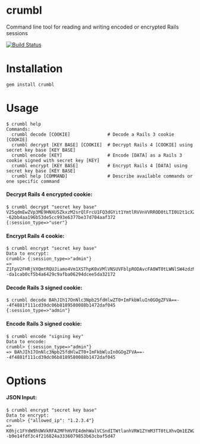 crumbl
============

Command line tool for reading and writing encoded or encrypted Rails sessions

[![Build Status](https://api.travis-ci.org/dlanner/crumbl.png?branch=master)](https://travis-ci.org/dlanner/crumbl) 

# Installation
`gem install crumbl`

# Usage

```
$ crumbl help
Commands:
  crumbl decode [COOKIE]              # Decode a Rails 3 cookie [COOKIE]
  crumbl decrypt [KEY BASE] [COOKIE]  # Decrypt Rails 4 [COOKIE] using secret key base [KEY BASE]
  crumbl encode [KEY]                 # Encode [DATA] as a Rails 3 cookie signed with secret key [KEY]
  crumbl encrypt [KEY BASE]           # Encrypt Rails 4 [DATA] using secret key base [KEY BASE]
  crumbl help [COMMAND]               # Describe available commands or one specific command
```

#### Decrypt Rails 4 encrypted cookie:

```
$ crumbl decrypt "secret key base" V25qdmEwZVp3ME9HNXU5ZkxzM2srQlFrcU1FQ3dGYit1YmtlRVVnVVRROD0tLTI0U2t1cXZhNDhucGtxMnIyVTFXN2c9PQ==--62bb4aa196b53de5cc993e6377be37d704aaf372
{:session_type=>"user"}
```

#### Encrypt Rails 4 cookie:

```
$ crumbl encrypt "secret key base"
Data to encrypt: 
crumbl> {:session_type=>"admin"}
=> Z1FpV2FHRjVXQmtRQUJiamo4Vm1XSThpK0xVMlVNSUVFblpRODAvcFA0WT0tLWNlSW4zdzM1VGNmNHZNR1pSVUxMaUE9PQ==--da1cab0cf5b4a6429c9afba06294dcee5da32172
```

#### Decode Rails 3 signed cookie:

```
$ crumbl decode BAhJIh17OnNlc3Npb25fdHlwZT0+ImFkbWluIn0GOgZFVA==--4f4881f111cd39dc06b8189580088b1472daf045
{:session_type=>"admin"}
```

#### Encode Rails 3 signed cookie:

```
$ crumbl encode "signing key"
Data to encode: 
crumbl> {:session_type=>"admin"}
=> BAhJIh17OnNlc3Npb25fdHlwZT0+ImFkbWluIn0GOgZFVA==--4f4881f111cd39dc06b8189580088b1472daf045
```

# Options

#### JSON Input:

```
$ crumbl encrypt "secret key base"
Data to encrypt: 
crumbl> {"allowed_ip": "1.2.3.4"}
=> K0hjc1FYdW9hUWVkRFA2MFhHVFE4dmhWalVCSndITWtlanhVRW1ZYmM3TT0tLXhvQm1EZWZhRnZLT3E3SFgzQTFhU3c9PQ==--b9e14fdf3c4f216824a3336079853b63cbaf5d47
```
